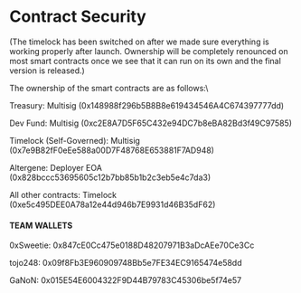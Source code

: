 # Contract Security

(The timelock has been switched on after we made sure everything is working properly after launch. Ownership will be completely renounced on most smart contracts once we see that it can run on its own and the final version is released.)

The ownership of the smart contracts are as follows:\


Treasury: Multisig (0x148988f296b5B8B8e619434546A4C674397777dd)

Dev Fund: Multisig (0xc2E8A7D5F65C432e94DC7b8eBA82Bd3f49C97585)

Timelock (Self-Governed): Multisig (0x7e9B82fF0eEe588a00D7F48768E653881F7AD948)

Altergene: Deployer EOA (0x828bccc53695605c12b7bb85b1b2c3eb5e4c7da3)

All other contracts: Timelock (0xe5c495DEE0A78a12e44d946b7E9931d46B35dF62)

#### TEAM WALLETS

0xSweetie: 0x847cE0Cc475e0188D48207971B3aDcAEe70Ce3Cc&#x20;

tojo248: 0x09f8Fb3E960909748Bb5e7FE34EC9165474e58dd&#x20;

GaNoN: 0x015E54E6004322F9D44B79783C45306be5f74e57
